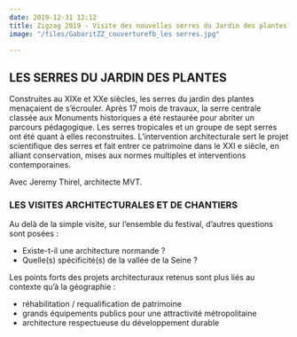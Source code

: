 ```yaml
---
date: 2019-12-31 12:12
title: Zigzag 2019 - Visite des nouvelles serres du Jardin des plantes de Rouen
image: "/files/GabaritZZ_couverturefb_les serres.jpg"

---
```

## LES SERRES DU JARDIN DES PLANTES

Construites au XIXe et XXe siècles, les serres du jardin des plantes menaçaient de s’écrouler. Après 17 mois de travaux, la serre centrale classée aux Monuments historiques a été restaurée pour abriter un parcours pédagogique. Les serres tropicales et un groupe de sept serres ont été quant à elles reconstruites. L’intervention architecturale sert le projet scientifique des serres et fait entrer ce patrimoine dans le XXI e siècle, en alliant conservation, mises aux normes multiples et interventions contemporaines.

Avec Jeremy Thirel, architecte MVT.

### LES VISITES ARCHITECTURALES ET DE CHANTIERS

Au delà de la simple visite, sur l’ensemble du festival, d’autres questions sont posées :

* Existe-t-il une architecture normande ?
* Quelle(s) spécificité(s) de la vallée de la Seine ?

Les points forts des projets architecturaux retenus sont plus liés au contexte qu’à la géographie :

* réhabilitation / requalification de patrimoine
* grands équipements publics pour une attractivité métropolitaine
* architecture respectueuse du développement durable